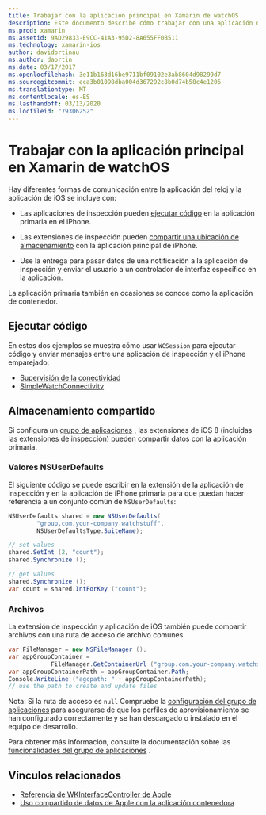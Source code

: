 ```yaml
---
title: Trabajar con la aplicación principal en Xamarin de watchOS
description: Este documento describe cómo trabajar con una aplicación de watchOS primaria en Xamarin. Se describen las extensiones de aplicación de watchos, las aplicaciones de iOS, el almacenamiento compartido y mucho más.
ms.prod: xamarin
ms.assetid: 9AD29833-E9CC-41A3-95D2-8A655FF0B511
ms.technology: xamarin-ios
author: davidortinau
ms.author: daortin
ms.date: 03/17/2017
ms.openlocfilehash: 3e11b163d16be9711bf09102e3ab8604d98299d7
ms.sourcegitcommit: eca3b01098dba004d367292c8b0d74b58c4e1206
ms.translationtype: MT
ms.contentlocale: es-ES
ms.lasthandoff: 03/13/2020
ms.locfileid: "79306252"
---
```

# <a name="working-with-the-watchos-parent-application-in-xamarin"></a>Trabajar con la aplicación principal en Xamarin de watchOS

Hay diferentes formas de comunicación entre la aplicación del reloj y la aplicación de iOS se incluye con:

- Las aplicaciones de inspección pueden [ejecutar código](#run-code) en la aplicación primaria en el iPhone.

- Las extensiones de inspección pueden [compartir una ubicación de almacenamiento](#shared-storage) con la aplicación principal de iPhone.

- Use la entrega para pasar datos de una notificación a la aplicación de inspección y enviar el usuario a un controlador de interfaz específico en la aplicación.

La aplicación primaria también en ocasiones se conoce como la aplicación de contenedor.

## <a name="run-code"></a>Ejecutar código

En estos dos ejemplos se muestra cómo usar `WCSession` para ejecutar código y enviar mensajes entre una aplicación de inspección y el iPhone emparejado:

- [Supervisión de la conectividad](https://docs.microsoft.com/samples/xamarin/ios-samples/watchos-watchconnectivity/)
- [SimpleWatchConnectivity](https://docs.microsoft.com/samples/xamarin/ios-samples/watchos-simplewatchconnectivity/) 

## <a name="shared-storage"></a>Almacenamiento compartido

Si configura un [grupo de aplicaciones](~/ios/watchos/app-fundamentals/app-groups.md) , las extensiones de iOS 8 (incluidas las extensiones de inspección) pueden compartir datos con la aplicación primaria.

### <a name="nsuserdefaults"></a>Valores NSUserDefaults

El siguiente código se puede escribir en la extensión de la aplicación de inspección y en la aplicación de iPhone primaria para que puedan hacer referencia a un conjunto común de `NSUserDefaults`:

```csharp
NSUserDefaults shared = new NSUserDefaults(
        "group.com.your-company.watchstuff",
        NSUserDefaultsType.SuiteName);

// set values
shared.SetInt (2, "count");
shared.Synchronize ();

// get values
shared.Synchronize ();
var count = shared.IntForKey ("count");
```

<a name="files" />

### <a name="files"></a>Archivos

La extensión de inspección y aplicación de iOS también puede compartir archivos con una ruta de acceso de archivo comunes.

```csharp
var FileManager = new NSFileManager ();
var appGroupContainer =
            FileManager.GetContainerUrl ("group.com.your-company.watchstuff");
var appGroupContainerPath = appGroupContainer.Path;
Console.WriteLine ("agcpath: " + appGroupContainerPath);
// use the path to create and update files
```

Nota: Si la ruta de acceso es `null` Compruebe la [configuración del grupo de aplicaciones](~/ios/watchos/app-fundamentals/app-groups.md) para asegurarse de que los perfiles de aprovisionamiento se han configurado correctamente y se han descargado o instalado en el equipo de desarrollo.

Para obtener más información, consulte la documentación sobre las [funcionalidades del grupo de aplicaciones](~/ios/deploy-test/provisioning/capabilities/app-groups-capabilities.md) .

## <a name="related-links"></a>Vínculos relacionados

- [Referencia de WKInterfaceController de Apple](https://developer.apple.com/library/prerelease/ios/documentation/WatchKit/Reference/WKInterfaceController_class/index.html#//apple_ref/occ/clm/WKInterfaceController/openParentApplication:reply:)
- [Uso compartido de datos de Apple con la aplicación contenedora](https://developer.apple.com/library/ios/documentation/General/Conceptual/ExtensibilityPG/ExtensionScenarios.html)
